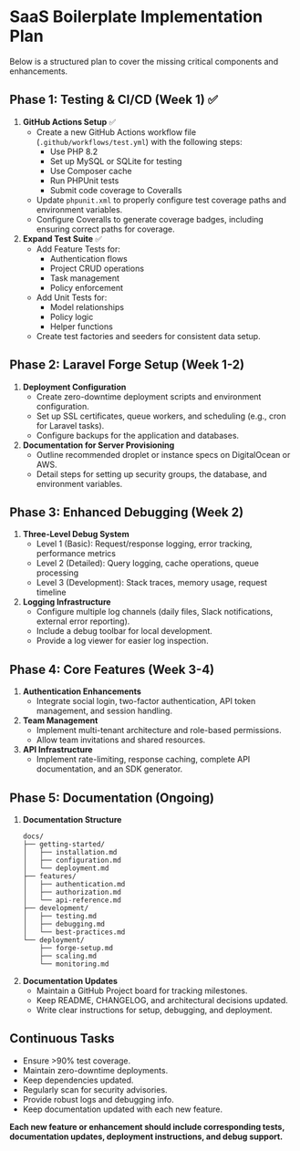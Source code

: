 # SaaS Boilerplate Implementation Plan

Below is a structured plan to cover the missing critical components and enhancements.

## Phase 1: Testing & CI/CD (Week 1) ✅
1. **GitHub Actions Setup** ✅ 
   - Create a new GitHub Actions workflow file (`.github/workflows/test.yml`) with the following steps:  
     - Use PHP 8.2  
     - Set up MySQL or SQLite for testing  
     - Use Composer cache  
     - Run PHPUnit tests  
     - Submit code coverage to Coveralls  
   - Update `phpunit.xml` to properly configure test coverage paths and environment variables.  
   - Configure Coveralls to generate coverage badges, including ensuring correct paths for coverage.  
2. **Expand Test Suite** ✅
   - Add Feature Tests for:
     - Authentication flows  
     - Project CRUD operations  
     - Task management  
     - Policy enforcement  
   - Add Unit Tests for:
     - Model relationships  
     - Policy logic  
     - Helper functions  
   - Create test factories and seeders for consistent data setup.

## Phase 2: Laravel Forge Setup (Week 1-2)
1. **Deployment Configuration**  
   - Create zero-downtime deployment scripts and environment configuration.  
   - Set up SSL certificates, queue workers, and scheduling (e.g., cron for Laravel tasks).  
   - Configure backups for the application and databases.  
2. **Documentation for Server Provisioning**  
   - Outline recommended droplet or instance specs on DigitalOcean or AWS.  
   - Detail steps for setting up security groups, the database, and environment variables.

## Phase 3: Enhanced Debugging (Week 2)
1. **Three-Level Debug System**  
   - Level 1 (Basic): Request/response logging, error tracking, performance metrics  
   - Level 2 (Detailed): Query logging, cache operations, queue processing  
   - Level 3 (Development): Stack traces, memory usage, request timeline  
2. **Logging Infrastructure**  
   - Configure multiple log channels (daily files, Slack notifications, external error reporting).  
   - Include a debug toolbar for local development.  
   - Provide a log viewer for easier log inspection.

## Phase 4: Core Features (Week 3-4)
1. **Authentication Enhancements**  
   - Integrate social login, two-factor authentication, API token management, and session handling.  
2. **Team Management**  
   - Implement multi-tenant architecture and role-based permissions.  
   - Allow team invitations and shared resources.  
3. **API Infrastructure**  
   - Implement rate-limiting, response caching, complete API documentation, and an SDK generator.

## Phase 5: Documentation (Ongoing)
1. **Documentation Structure**
   ```
   docs/
   ├── getting-started/
   │   ├── installation.md
   │   ├── configuration.md
   │   └── deployment.md
   ├── features/
   │   ├── authentication.md
   │   ├── authorization.md
   │   └── api-reference.md
   ├── development/
   │   ├── testing.md
   │   ├── debugging.md
   │   └── best-practices.md
   └── deployment/
       ├── forge-setup.md
       ├── scaling.md
       └── monitoring.md
   ```
2. **Documentation Updates**  
   - Maintain a GitHub Project board for tracking milestones.  
   - Keep README, CHANGELOG, and architectural decisions updated.  
   - Write clear instructions for setup, debugging, and deployment.

## Continuous Tasks
- Ensure >90% test coverage.  
- Maintain zero-downtime deployments.  
- Keep dependencies updated.  
- Regularly scan for security advisories.  
- Provide robust logs and debugging info.  
- Keep documentation updated with each new feature.

**Each new feature or enhancement should include corresponding tests, documentation updates, deployment instructions, and debug support.**


